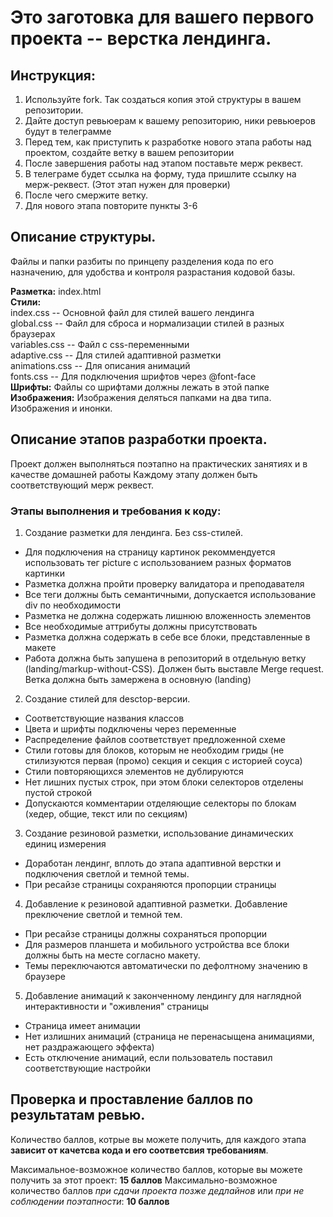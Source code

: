 # Это заготовка для вашего первого проекта -- верстка лендинга.
## Инструкция:
1) Используйте fork. Так создаться копия этой структуры в вашем репозитории.
2) Дайте доступ ревьюерам к вашему репозиторию, ники ревьюеров будут в телеграмме
3) Перед тем, как приступить к разработке нового этапа работы над проектом, создайте ветку в вашем репозитории
4) После завершения работы над этапом поставьте мерж реквест.
5) В телеграме будет ссылка на форму, туда пришлите ссылку на мерж-реквест. (Этот этап нужен для проверки)
6) После чего смержите ветку.
7) Для нового этапа повторите пункты 3-6
   
## Описание структуры.
Файлы и папки разбиты по принцепу разделения кода по его назначению, для удобства и контроля разрастания кодовой базы.

**Разметка:** index.html\
**Стили:**\
index.css -- Основной файл для стилей вашего лендинга\
global.css -- Файл для сброса и нормализации стилей в разных браузерах\
variables.css -- Файл с css-переменными\
adaptive.css -- Для стилей адаптивной разметки\
animations.css -- Для описания анимаций\
fonts.css -- Для подключения шрифтов через @font-face\
**Шрифты:** Файлы со шрифтами должны лежать в этой папке
**Изображения:** Изображения деляться папками на два типа. Изображения и инонки.

## Описание этапов разработки проекта.
Проект должен выполняться поэтапно на практических занятиях и в качестве домашней работы Каждому этапу должен быть соответствующий мерж реквест.

### Этапы выполнения и требования к коду:
1) Создание разметки для лендинга. Без css-стилей.
 - Для подключения на страницу картинок рекоммендуется использовать тег picture с использованием разных форматов картинки
 - Разметка должна пройти проверку валидатора и преподавателя
 - Все теги должны быть семантичными, допускается использование div по необходимости
 - Разметка не должна содержать лишнюю вложенность элементов
 - Все необходимые аттрибуты должны присутствовать
 - Разметка должна содержать в себе все блоки, представленные в макете
 - Работа должна быть запушена в репозиторий в отдельную ветку (landing/markup-without-CSS). Должен быть выставле Merge request. Ветка должна быть замержена в основную (landing)
2) Создание стилей для desctop-версии.
 - Соответствующие названия классов
 - Цвета и шрифты подключены через переменные
 - Распределение файлов соответствует предложенной схеме
 - Стили готовы для блоков, которым не необходим гриды (не стилизуются первая (промо) секция и секция с историей соуса)
 - Стили повторяющихся элементов не дублируются
 - Нет лишних пустых строк, при этом блоки селекторов отделены пустой строкой
 - Допускаются комментарии отделяющие селекторы по блокам (хедер, общие, текст или по секциям)
3) Создание резиновой разметки, использование динамических единиц измерения
 - Доработан лендинг, вплоть до этапа адаптивной верстки и подключения светлой и темной темы.
 - При ресайзе страницы сохраняются пропорции страницы
4) Добавление к резиновой адаптивной разметки. Добавление преключение светлой и темной тем.
 - При ресайзе страницы должны сохраняться пропорции
 - Для размеров планшета и мобильного устройства все блоки должны быть на месте согласно макету.
 - Темы переключаются автоматически по дефолтному значению в браузере
5) Добавление анимаций к законченному лендингу для наглядной интерактивности и "оживления" страницы
 - Страница имеет анимации
 - Нет излишних анимаций (страница не перенасыщена анимациями, нет раздражающего эффекта)
 - Есть отключение анимаций, если пользователь поставил соответствующие настройки

## Проверка и проставление баллов по результатам ревью.
Количество баллов, котрые вы можете получить, для каждого этапа **зависит от качетсва кода и его соответсвия требованиям**.

Максимальное-возможное количество баллов, которые вы можете получить за этот проект: **15 баллов**
Максимально-возможное количество баллов *при сдачи проекта позже дедлайнов* или *при не соблюдении поэтапности*: **10 баллов**
